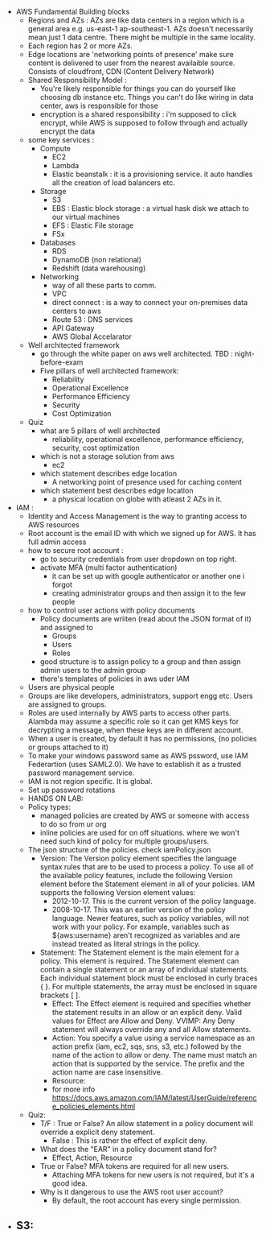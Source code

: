 - AWS Fundamental Building blocks
    - Regions and AZs : AZs are like data centers in a region which is a general area e.g. us-east-1 ap-southeast-1. AZs doesn't necessarily mean just 1 data centre. There might be multiple in the same locality.
    - Each region has 2 or more AZs.
    - Edge locations are 'networking points of presence' make sure content is delivered to user from the nearest availaible source. Consists of cloudfront, CDN (Content Delivery Network)
    - Shared Responsibility Model :
        - You're likely responsible for things you can do yourself like choosing db instance etc. Things you can't do like wiring in data center, aws is responsible for those
        - encryption is a shared responsibility : i'm supposed to click encrypt, while AWS is supposed to follow through and actually encrypt the data
    - some key services :
        - Compute
            - EC2
            - Lambda
            - Elastic beanstalk : it is a provisioning service. it auto handles all the creation of load balancers etc.
        -  Storage
            - S3
            - EBS : Elastic block storage : a virtual hask disk we attach to our virtual machines
            - EFS : Elastic File storage
            - FSx
        - Databases
            - RDS
            - DynamoDB (non relational)
            - Redshift (data warehousing)
        - Networking
            - way of all these parts to comm.
            - VPC
            - direct connect : is a way to connect your on-premises data centers to aws
            - Route 53 : DNS services
            - API Gateway
            - AWS Global Accelarator
    - Well architected framework
        - go through the white paper on aws well architected. TBD : night-before-exam
        - Five pillars of well architected framework:
            - Reliability
            - Operational Excellence
            - Performance Efficiency
            - Security
            - Cost Optimization
    - Quiz
        - what are 5 pillars of well architected
            - reliability, operational excellence, performance efficiency, security, cost optimization
        - which is not a storage solution from aws
            - ec2
        - which statement describes edge location
            - A networking point of presence used for caching content
        - which statement best describes edge location
            - a physical location on globe with atleast 2 AZs in it.
- IAM :
    - Identity and Access Management is the way to granting access to AWS resources
    - Root account is the email ID with which we signed up for AWS. It has full admin access
    - how to secure root account :
        - go to security credentials from user dropdown on top right.
        - activate MFA (multi factor authentication)
            - it can be set up with google authenticator or another one i forgot
            - creating administrator groups and then assign it to the few people
    - how to control user actions with policy documents
        - Policy documents are wriiten (read about the JSON format of it) and assigned to 
            - Groups
            - Users
            - Roles
        - good structure is to assign policy to a group and then assign admin users to the admin group
        - there's templates of policies in aws uder IAM
    - Users are physical people
    - Groups are like developers, administrators, support engg etc. Users are assigned to groups.
    - Roles are used internally by AWS parts to access other parts. Alambda may assume a specific role so it can get KMS keys for decrypting a message, when these keys are in different account.
    - When a user is created, by default it has no permissions, (no policies or groups attached to it)
    - To make your windows password same as AWS pssword, use IAM Federartion (uses SAML2.0). We have to establish it as a trusted password management service.
    - IAM is not region specific. It is global.
    - Set up password rotations
    - HANDS ON LAB:
    - Policy types:
        - managed policies are created by AWS or someone with access to do so from ur org
        - inline policies are used for on off situations. where we won't need such kind of policy for multiple groups/users.
    - The json structure of the policies. check iamPolicy.json
        - Version: The Version policy element specifies the language syntax rules that are to be used to process a policy. To use all of the available policy features, include the following Version element before the Statement element in all of your policies. IAM supports the following Version element values: 
            - 2012-10-17. This is the current version of the policy language.
            - 2008-10-17. This was an earlier version of the policy language. Newer features, such as policy variables, will not work with your policy. For example, variables such as ${aws:username} aren't recognized as variables and are instead treated as literal strings in the policy.
        - Statement: The Statement element is the main element for a policy. This element is required. The Statement element can contain a single statement or an array of individual statements. Each individual statement block must be enclosed in curly braces { }. For multiple statements, the array must be enclosed in square brackets [ ]. 
            - Effect: The Effect element is required and specifies whether the statement results in an allow or an explicit deny. Valid values for Effect are Allow and Deny. VVIMP: Any Deny statement will always override any and all Allow statements.
            - Action: You specify a value using a service namespace as an action prefix (iam, ec2, sqs, sns, s3, etc.) followed by the name of the action to allow or deny. The name must match an action that is supported by the service. The prefix and the action name are case insensitive.
            - Resource:
            - for more info https://docs.aws.amazon.com/IAM/latest/UserGuide/reference_policies_elements.html
    - Quiz:
        - T/F : True or False? An allow statement in a policy document will override a explicit deny statement.
            - False : This is rather the effect of explicit deny.
        - What does the "EAR" in a policy document stand for?
            - Effect, Action, Resource
        - True or False? MFA tokens are required for all new users.
            - Attaching MFA tokens for new users is not required, but it's a good idea.
        - Why is it dangerous to use the AWS root user account?
            - By default, the root account has every single permission.
- S3:
    - 
